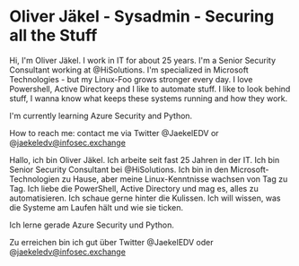 # Oliver Jäkel - Sysadmin - Securing all the Stuff

Hi,
I'm Oliver Jäkel. I work in IT for about 25 years.
I'm a Senior Security Consultant working at @HiSolutions.
I'm specialized in Microsoft Technologies - but my Linux-Foo grows stronger every day.
I love Powershell, Active Directory and I like to automate stuff.
I like to look behind stuff, I wanna know what keeps these systems running and how they work.

I'm currently learning Azure Security and Python.

How to reach me: contact me via Twitter @JaekelEDV or @jaekeledv@infosec.exchange 

Hallo,
ich bin Oliver Jäkel. Ich arbeite seit fast 25 Jahren in der IT.
Ich bin Senior Security Consultant bei @HiSolutions.
Ich bin in den Microsoft-Technologien zu Hause, aber meine Linux-Kenntnisse wachsen von Tag zu Tag.
Ich liebe die PowerShell, Active Directory und mag es, alles zu automatisieren.
Ich schaue gerne hinter die Kulissen. Ich will wissen, was die Systeme am Laufen hält und wie sie ticken.

Ich lerne gerade Azure Security und Python.

Zu erreichen bin ich gut über Twitter @JaekelEDV oder @jaekeledv@infosec.exchange 

<!--
**JaekelEDV/jaekeledv** is a ✨ _special_ ✨ repository because its `README.md` (this file) appears on your GitHub profile.
-->
